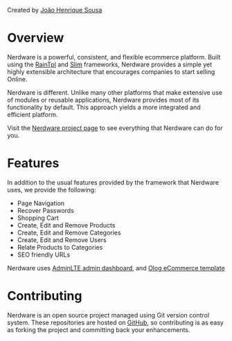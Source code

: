 Created by [João Henrique Sousa](https://twitter.com/jhenriquesousa)

Overview
============

Nerdware is a powerful, consistent, and flexible ecommerce
platform. Built using the [RainTpl](https://github.com/feulf/raintpl3and) and [Slim](https://www.slimframework.com) frameworks, Nerdware provides a
simple yet highly extensible architecture that encourages companies to start selling Online.

Nerdware is different. Unlike many other platforms that make extensive use of modules or reusable applications, Nerdware provides most of its
functionality by default. This approach yields a more integrated and efficient platform.

Visit the [Nerdware project page](https://nerdware.jhenriquesousa.com) to see everything that Nerdware can do for you. 

Features
========

In addition to the usual features provided by the framework that Nerdware uses, we provide the following:

* Page Navigation
* Recover Passwords
* Shopping Cart
* Create, Edit and Remove Products
* Create, Edit and Remove Categories
* Create, Edit and Remove Users
* Relate Products to Categories
* SEO friendly URLs 

Nerdware uses [AdminLTE admin dashboard](https://adminlte.io/), and [Olog eCommerce template](https://echotemplate.com/templates/olog-ecommerce-responsive-html-template)


Contributing
============

Nerdware is an open source project managed using Git version control system. These repositories are hosted on
[GitHub](https://github.com), so contributing is as easy as forking the project and committing back your enhancements.
